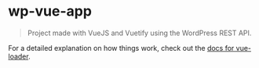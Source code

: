 # wp-vue-app

> Project made with VueJS and Vuetify using the WordPress REST API.


For a detailed explanation on how things work, check out the [docs for vue-loader](http://vuejs.github.io/vue-loader).
